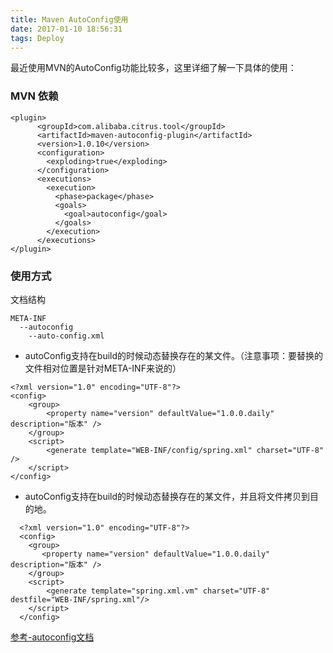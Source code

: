 ```yaml
---
title: Maven AutoConfig使用
date: 2017-01-10 18:56:31
tags: Deploy
---
```


最近使用MVN的AutoConfig功能比较多，这里详细了解一下具体的使用：
### MVN 依赖
```
<plugin>
      <groupId>com.alibaba.citrus.tool</groupId>
      <artifactId>maven-autoconfig-plugin</artifactId>
      <version>1.0.10</version>
      <configuration>
        <exploding>true</exploding>
      </configuration>
      <executions>
        <execution>
          <phase>package</phase>
          <goals>
            <goal>autoconfig</goal>
          </goals>
        </execution>
      </executions>
</plugin>
```

### 使用方式
文档结构
```
META-INF
  --autoconfig
    --auto-config.xml
```

* autoConfig支持在build的时候动态替换存在的某文件。（注意事项：要替换的文件相对位置是针对META-INF来说的）

```
<?xml version="1.0" encoding="UTF-8"?>
<config>
    <group>
        <property name="version" defaultValue="1.0.0.daily" description="版本" />
    </group>
    <script>
        <generate template="WEB-INF/config/spring.xml" charset="UTF-8" />
    </script>
</config>
```

* autoConfig支持在build的时候动态替换存在的某文件，并且将文件拷贝到目的地。

```
  <?xml version="1.0" encoding="UTF-8"?>
  <config>
    <group>
       <property name="version" defaultValue="1.0.0.daily" description="版本" />
    </group>
    <script>
        <generate template="spring.xml.vm" charset="UTF-8" destfile="WEB-INF/spring.xml"/>
    </script>
  </config>
```

  
  
[参考-autoconfig文档](http://openwebx.org/docs/autoconfig.html)
